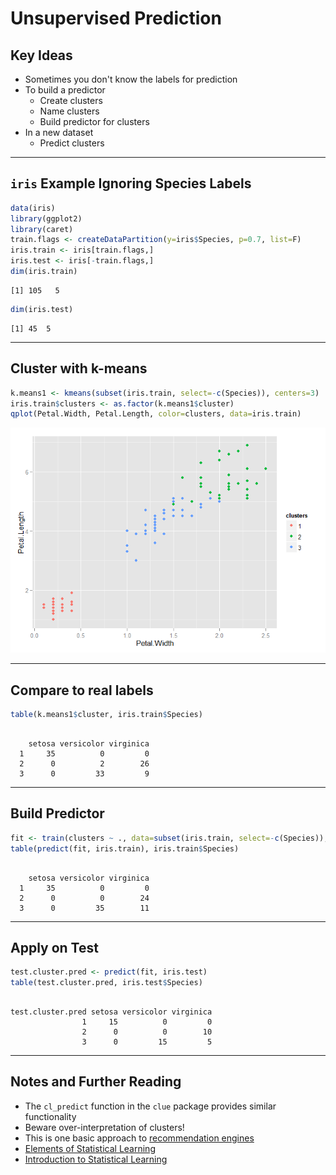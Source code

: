# Unsupervised Prediction



## Key Ideas

- Sometimes you don't know the labels for prediction
- To build a predictor
    - Create clusters
    - Name clusters
    - Build predictor for clusters
- In a new dataset
    - Predict clusters
    
---

## `iris` Example Ignoring Species Labels


```r
data(iris)
library(ggplot2)
library(caret)
train.flags <- createDataPartition(y=iris$Species, p=0.7, list=F)
iris.train <- iris[train.flags,]
iris.test <- iris[-train.flags,]
dim(iris.train)
```

```
[1] 105   5
```

```r
dim(iris.test)
```

```
[1] 45  5
```

---

## Cluster with k-means


```r
k.means1 <- kmeans(subset(iris.train, select=-c(Species)), centers=3)
iris.train$clusters <- as.factor(k.means1$cluster)
qplot(Petal.Width, Petal.Length, color=clusters, data=iris.train)
```

<div class="rimage center"><img src="fig/unnamed-chunk-2-1.png" title="" alt="" class="plot" /></div>

---

## Compare to real labels


```r
table(k.means1$cluster, iris.train$Species)
```

```
   
    setosa versicolor virginica
  1     35          0         0
  2      0          2        26
  3      0         33         9
```

---

## Build Predictor


```r
fit <- train(clusters ~ ., data=subset(iris.train, select=-c(Species)), method="rpart")
table(predict(fit, iris.train), iris.train$Species)
```

```
   
    setosa versicolor virginica
  1     35          0         0
  2      0          0        24
  3      0         35        11
```

---

## Apply on Test


```r
test.cluster.pred <- predict(fit, iris.test)
table(test.cluster.pred, iris.test$Species)
```

```
                 
test.cluster.pred setosa versicolor virginica
                1     15          0         0
                2      0          0        10
                3      0         15         5
```

---

## Notes and Further Reading

- The `cl_predict` function in the `clue` package provides similar functionality
- Beware over-interpretation of clusters!
- This is one basic approach to [recommendation engines](https://en.wikipedia.org/wiki/Recommender_system)
- [Elements of Statistical Learning](http://www-stat.stanford.edu/~tibs/ElemStatLearn/)
- [Introduction to Statistical Learning](http://www-bcf.usc.edu/~gareth/ISL/)
